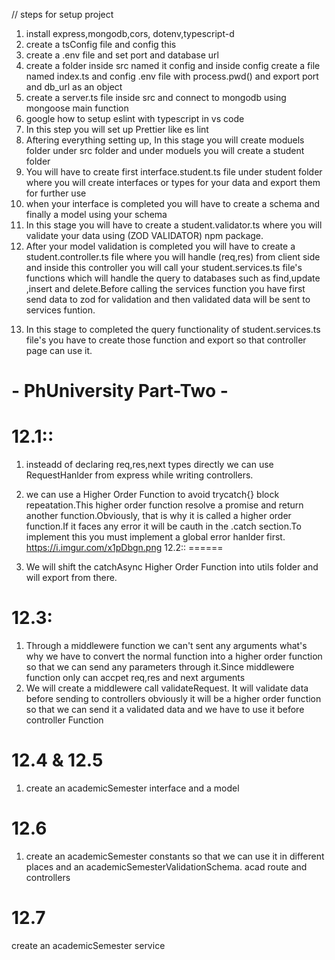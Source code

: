 // steps for setup project

1. install express,mongodb,cors, dotenv,typescript-d
2. create a tsConfig file and config this
3. create a .env file and set port and database url
4. create a folder inside src named it config and inside config create a file named index.ts and config .env file with process.pwd() and export port and db_url as an object
5. create a server.ts file inside src and connect to mongodb using mongoose main function
6. google how to setup eslint with typescript in vs code
7. In this step you will set up Prettier like es lint
8. Aftering everything setting up, In this stage you will create moduels folder under src folder and under moduels you will create a student folder
9. You will have to create first interface.student.ts file under student folder where you will create interfaces or types for your data and export them for further use
10. when your interface is completed you will have to create a schema and finally a model using your schema
11. In this stage you will have to create a student.validator.ts where you will validate your data using (ZOD VALIDATOR) npm package.
12. After your model validation is completed you will have to create a student.controller.ts file where you will handle (req,res) from client side and inside this controller you will call your student.services.ts file's functions which will handle the query to databases such as find,update ,insert and delete.Before calling the services function you have first send data to zod for validation and then validated data will be sent to services funtion.
13) In this stage to completed the query functionality of student.services.ts file's you have to create those function and export so that controller page can use it.



**- PhUniversity Part-Two -**
========================
12.1::
======
1) insteadd of declaring req,res,next types directly we can use RequestHanlder from express while writing controllers.

2) we can use a Higher Order Function to avoid trycatch{} block repeatation.This higher order function resolve a promise and return another function.Obviously, that is why it is called a higher order function.If it faces any error it will be cauth in the .catch section.To implement this you must implement a global error hanlder first.
https://i.imgur.com/x1pDbgn.png
12.2::
======
1) We will shift  the catchAsync Higher Order Function into utils folder and will export from there.

12.3: 
=====
1) Through a middlewere function we can't sent any arguments what's why we have to convert the normal function into a higher order function so that we can send any parameters through it.Since middlewere function only can accpet req,res and next arguments
2) We will create a middlewere call validateRequest. It will validate data before sending to controllers obviously it will be a higher order function so that we can send it a validated data and we have to use it 
before controller Function

12.4 & 12.5
=====
1) create an academicSemester interface and a model

12.6 
=====
1) create an academicSemester constants so that we can use it in different places and an academicSemesterValidationSchema. acad route and controllers 

12.7 
==== 
create an academicSemester service

